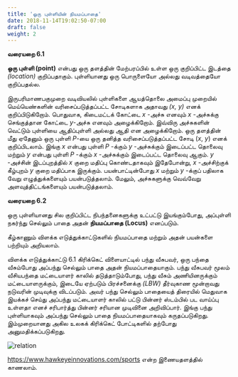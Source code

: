 ```yaml
---
title: 'ஒரு புள்ளியின் நியமப்பாதை'
date: 2018-11-14T19:02:50-07:00
draft: false
weight: 2
---
```



**வரையறை 6.1**

**ஒரு புள்ளி (point)** என்பது ஒரு தளத்தின் மேற்பரப்பில் உள்ள ஒரு
குறிப்பிட்ட இடத்தை *(location)* குறிப்பதாகும். புள்ளியானது
ஒரு
பொருளையோ அல்லது வடிவத்தையோ குறிப்பதல்ல.

இருபரிமாணபகுமுறை வடிவியலில் புள்ளிகளை ஆயத்தொலை அமைப்பு முறையில்
மெய்யெண்களின் வரிசைப்படுத்தப்பட்ட சோடிகளாக அதாவது *(x, y)* எனக் குறிப்பிடுகிறோம்.
பொதுவாக, கிடைமட்டக் கோட்டை *x* -அச்சு எனவும் *x* -அச்சுக்கு செங்குத்தான கோட்டை *y*-அச்சு
எனவும் அழைக்கிறோம். இவ்விரு அச்சுகளின் வெட்டும் புள்ளியை ஆதிப்புள்ளி அல்லது ஆதி என
அழைக்கிறோம். ஒரு தளத்தின் மீது ஏதேனும் ஒரு புள்ளி *P*-யை ஒரு தனித்த வரிசைப்படுத்தப்பட்ட
சோடி (*x*, *y*) எனக் குறிப்பிடலாம். இங்கு *x* என்பது புள்ளி *P* -க்கும் *y* -அச்சுக்கும் இடைப்பட்ட
தொலைவு மற்றும் *y* என்பது புள்ளி *P* -க்கும் *x* -அச்சுக்கும் இடைப்பட்ட தொலைவு ஆகும்.
*y* -அச்சின் இடப்புறத்தில் *x* குறை மதிப்பு கொண்டதாகவும் இதேபோன்று, *x* -அச்சிற்குக் கீழ்புறம்
*y* குறை மதிப்பாக இருக்கும். பயன்பாட்டின்போது *x* மற்றும் *y* -க்குப் பதிலாக வேறு எழுத்துக்களையும்
பயன்படுத்தலாம். மேலும், அச்சுகளுக்கு வெவ்வேறு அளவுத்திட்டங்களையும் பயன்படுத்தலாம்.

**வரையறை 6.2**

ஒரு புள்ளியானது சில குறிப்பிட்ட நிபந்தனைகளுக்கு உட்பட்டு இயங்கும்போது, அப்புள்ளி
நகர்ந்து செல்லும் பாதை அதன் **நியமப்பாதை (Locus)** எனப்படும்.

கீழ்காணும் விளக்க எடுத்துக்காட்டுகளில் நியமப்பாதை மற்றும் அதன் பயன்களை பற்றியும்
அறியலாம்.


விளக்க எடுத்துக்காட்டு 6.1 கிரிக்கெட் விளையாட்டில் பந்து வீசுபவர், ஒரு பந்தை வீசும்போது
அப்பந்து செல்லும் பாதை அதன் நியமப்பாதையாகும். பந்து வீசுபவர் மூலம் வீசியபந்தை
மட்டையாளர் காலில் தடுத்தாடும்போது, பந்து வீசும் அணியினருக்கும் மட்டையாளருக்கும்,
இடையே ஏற்படும் பிரச்சனைக்கு *(LBW)* தீர்வுகாண மூன்றாவது நடுவரின் முடிவுக்கு விடப்படும்.
அவர் பந்து செல்லும் பாதையைத் திரையில்
மெதுவாக
இயக்கச்
செய்து
அப்பந்து
மட்டையாளர் காலில் பட்டு பின்னர் ஸ்டம்பில்
பட வாய்ப்பு உள்ளதா எனச் சரிபார்த்து
பின்னர் சரியான முடிவினை அறிவிப்பார்.
இங்கு பந்து புள்ளியாகவும் அப்பந்து செல்லும்
பாதை நியமப்பாதையாகவும் கருதப்படுகிறது.
இம்முறையானது அகில உலகக் கிரிக்கெட்
போட்டிகளில்
தற்போது
அனுமதிக்கப்படுகிறது.


![relation](/books/maths/part-1/twodimension/locusofapoint/6.3.png "relation")


https://www.hawkeyeinnovations.com/sports என்ற இணையதளத்தில் காணலாம்.